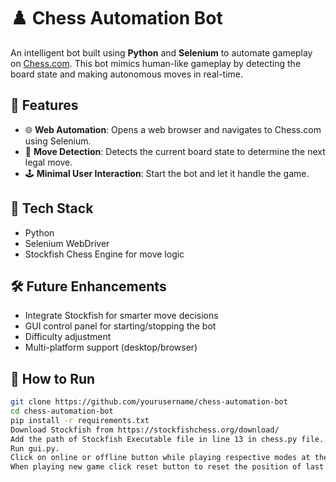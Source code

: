 # ♟️ Chess Automation Bot

An intelligent bot built using **Python** and **Selenium** to automate gameplay on [Chess.com](https://www.chess.com). This bot mimics human-like gameplay by detecting the board state and making autonomous moves in real-time.

## 🚀 Features

- 🌐 **Web Automation**: Opens a web browser and navigates to Chess.com using Selenium.
- 🧠 **Move Detection**: Detects the current board state to determine the next legal move.
- 🕹️ **Minimal User Interaction**: Start the bot and let it handle the game.

## 🔧 Tech Stack

- Python  
- Selenium WebDriver  
- Stockfish Chess Engine for move logic

## 🛠️ Future Enhancements

- Integrate Stockfish for smarter move decisions
- GUI control panel for starting/stopping the bot
- Difficulty adjustment
- Multi-platform support (desktop/browser)


## 📂 How to Run

```bash
git clone https://github.com/yourusername/chess-automation-bot
cd chess-automation-bot
pip install -r requirements.txt
Download Stockfish from https://stockfishchess.org/download/ 
Add the path of Stockfish Executable file in line 13 in chess.py file.
Run gui.py.
Click on online or offline button while playing respective modes at the time of your move.
When playing new game click reset button to reset the position of last match.

